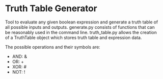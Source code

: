 # Truth Table Generator

Tool to evaluate any given boolean expression and generate a truth table of all possible inputs and outputs. generate.py consists of functions that can be reasonably used in the command line. truth_table.py allows the creation of a TruthTable object which stores truth table and expression data. 

The possible operations and their symbols are:
- AND: &
- OR: +
- XOR: #
- NOT: !
